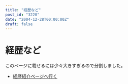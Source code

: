```yaml
---
title: "経歴など"
post_id: "3220"
date: "2004-12-28T00:00:00Z"
draft: false
---
```


# 経歴など

このページに載せるには少々大きすぎるので分割しました。  
  


  * [経歴紹介ページへ行く](/legacy/index.php?/Works)
